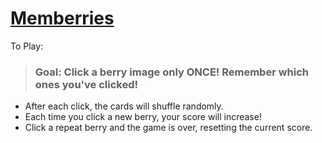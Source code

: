 # [Memberries](https://mikepreston17.github.io/mem-berries/)

To Play:

> ### Goal: Click a berry image only ONCE!  Remember which ones you've clicked!

* After each click, the cards will shuffle randomly.
* Each time you click a new berry, your score will increase!
* Click a repeat berry and the game is over, resetting the current score.
